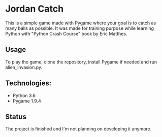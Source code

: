 # Jordan Catch 

This is a simple game made with Pygame where your goal is to catch as many balls as possible. It was made for training purpose while learning Python with "Python Crash Course" book by Eric Matthes.

## Usage

To play the game, clone the repository, install Pygame if needed and run alien_invasion.py.

## Technologies:
<ul>
	<li> Python 3.6
	<li> Pygame 1.9.4
</ul>

## Status

The project is finished and I'm not planning on developing it anymore.
